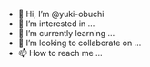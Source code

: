 - 👋 Hi, I’m @yuki-obuchi
- 👀 I’m interested in ...
- 🌱 I’m currently learning ...
- 💞️ I’m looking to collaborate on ...
- 📫 How to reach me ...

<!---
yuki-obuchi/yuki-obuchi is a ✨ special ✨ repository because its `README.md` (this file) appears on your GitHub profile.
You can click the Preview link to take a look at your changes.
--->

